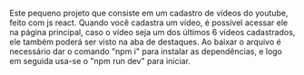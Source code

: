 Este pequeno projeto que consiste em um cadastro de vídeos do youtube, feito com js react. 
Quando você cadastra um vídeo, é possível acessar ele na página principal, caso o vídeo seja um dos últimos 6 vídeos cadastrados, ele também poderá ser visto na aba de destaques.
Ao baixar o arquivo é necessário dar o comando "npm i" para instalar as dependências, e logo em seguida usa-se o "npm run dev" para iniciar. 
